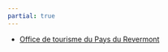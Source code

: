 ```yaml
---
partial: true
---
```


* [Office de tourisme du Pays du Revermont](http://www.bresse-revermont.fr/)
